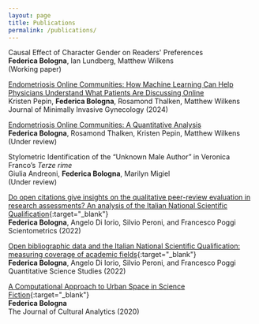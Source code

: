 ```yaml
---
layout: page
title: Publications
permalink: /publications/
---
```

<!-- Evaluation of Generative Language Models for Patient Question Answering <br/>
**Federica Bologna**, Noémie Elhadad, Matthew Wilkens  <br/>
(Working paper)<br/> -->

Causal Effect of Character Gender on Readers' Preferences <br/>
**Federica Bologna**, Ian Lundberg, Matthew Wilkens <br/>
(Working paper)<br/>

[Endometriosis Online Communities: How Machine Learning Can Help Physicians Understand What Patients Are Discussing Online](https://doi.org/10.1016/j.jmig.2024.08.001) <br/>
Kristen Pepin, **Federica Bologna**, Rosamond Thalken, Matthew Wilkens <br/>
Journal of Minimally Invasive Gynecology (2024)<br/>

[Endometriosis Online Communities: A Quantitative Analysis](https://doi.org/10.1101/2024.02.27.24303445) <br/>
**Federica Bologna**, Rosamond Thalken, Kristen Pepin, Matthew Wilkens <br/>
(Under review)<br/>

Stylometric Identification of the “Unknown Male Author” in Veronica Franco’s _Terze rime_ <br/>
Giulia Andreoni, **Federica Bologna**, Marilyn Migiel  <br/>
(Under review)<br/>

[Do open citations give insights on the qualitative peer-review evaluation in research assessments? An analysis of the Italian National Scientific Qualification](https://doi.org/10.1007/s11192-022-04581-6){:target="_blank"}  <br/>
**Federica Bologna**, Angelo Di Iorio, Silvio Peroni, and Francesco Poggi  <br/>
Scientometrics (2022)<br/>

[Open bibliographic data and the Italian National Scientific Qualification: measuring coverage of academic fields](https://doi.org/10.1162/qss_a_00203){:target="_blank"}  <br/>
**Federica Bologna**, Angelo Di Iorio, Silvio Peroni, and Francesco Poggi  <br/>
Quantitative Science Studies (2022)<br/>

[A Computational Approach to Urban Space in Science Fiction](https://doi.org/10.22148/001c.18120){:target="_blank"}   
**Federica Bologna**  <br/>
The Journal of Cultural Analytics (2020)  <br/>

